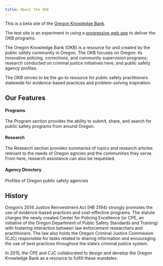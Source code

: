```yaml
---
title: About the OKB
---
```


This is a beta site of the [Oregon Knowledge Bank](http://okb.oregon.gov).

The test site is an experiment in using a [progressive web app](https://developers.google.com/web/progressive-web-apps/) to deliver the OKB programs.

The Oregon Knowledge Bank (OKB) is a resource for and created by the public safety community in Oregon. The OKB focuses on Oregon: its innovative policing, corrections, and community supervision programs; research conducted on criminal justice initiatives here; and public safety agency profiles.

The OKB strives to be the go-to resource for public safety practitioners statewide for evidence-based practices and problem-solving inspiration.

## Our Features

#### Programs

The Program section provides the ability to submit, share, and search for public safety programs from around Oregon.

#### Research

The Research section provides summaries of topics and research articles relevant to the needs of Oregon agncies and the communities they serve. From here, research assistance can also be requested.

#### Agency Directory

Profiles of Oregon public safety agencies

## History

Oregon’s 2014 Justice Reinvestment Act (HB 3194) strongly promotes the use of evidence-based practices and cost-effective programs. The statute charges the newly created Center for Policing Excellence (or CPE, an initiative of the Oregon Department of Public Safety Standards and Training) with fostering interaction between law enforcement researchers and practitioners. The law also holds the Oregon Criminal Justice Commission (CJC) responsible for tasks related to sharing information and encouraging the use of best practices throughout the state’s criminal justice system.

In 2015, the CPE and CJC collaborated to design and develop the Oregon Knowledge Bank as a resource to fulfill these mandates.
